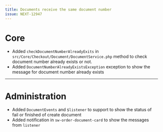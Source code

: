 ```yaml
---
title: Documents receive the same document number
issue: NEXT-12947
---
```

# Core
* Added `checkDocumentNumberAlreadyExits` in `src/Core/Checkout/Document/DocumentService.php` method to check document number already exists or not.
* Added `DocumentNumberAlreadyExistsException` exception to show the message for document number already exists
___
# Administration
* Added `DocumentEvents` and `$listener` to support to show the status of fail or finished of create document
* Added notification in `sw-order-document-card` to show the messages from `listener`
